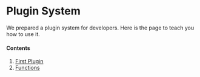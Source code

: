 ﻿# Plugin System
We prepared a plugin system for developers. Here is the page to teach you how to use it.

#### Contents
1. [First Plugin](First%20Plugin.md)
2. [Functions](Functions.md)
